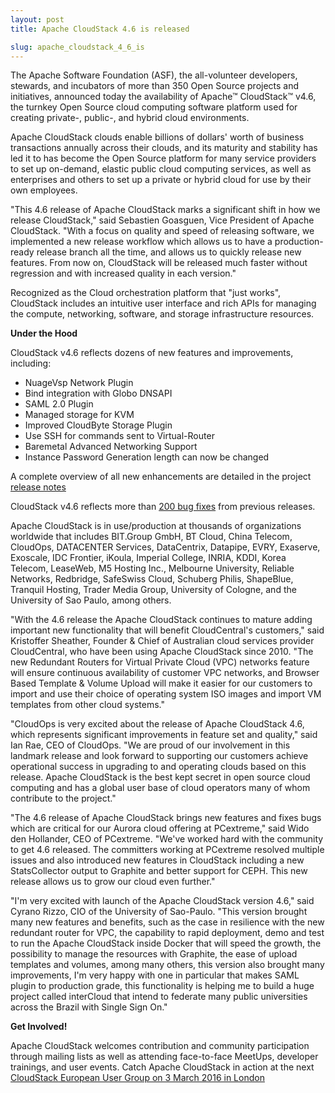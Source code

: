 ```yaml
---
layout: post
title: Apache CloudStack 4.6 is released

slug: apache_cloudstack_4_6_is
---
```

<p>The Apache Software Foundation (ASF), the all-volunteer developers, stewards, and incubators of more than 350 Open Source projects and initiatives, announced today the availability of Apache™ CloudStack™ v4.6, the turnkey Open Source cloud computing software platform used for creating private-, public-, and hybrid cloud environments.</p>
 
<p>Apache CloudStack clouds enable billions of dollars' worth of business transactions annually across their clouds, and its maturity and stability has led it to has become the Open Source platform for many service providers to set up on-demand, elastic public cloud computing services, as well as enterprises and others to set up a private or hybrid cloud for use by their own employees.</p>
 
<p>"This 4.6 release of Apache CloudStack marks a significant shift in how we release CloudStack," said Sebastien Goasguen, Vice President of Apache CloudStack. "With a focus on quality and speed of releasing software, we implemented a new release workflow which allows us to have a production-ready release branch all the time, and allows us to quickly release new features. From now on, CloudStack will be released much faster without regression and with increased quality in each version."</p>
 
<p>Recognized as the Cloud orchestration platform that "just works", CloudStack includes an intuitive user interface and rich APIs for managing the compute, networking, software, and storage infrastructure resources.</p>
 
<b><p>Under the Hood</p></b>
 
<p>CloudStack v4.6 reflects dozens of new features and improvements, including:</p>
 
<ul>
<li>NuageVsp Network Plugin</li>
<li>Bind integration with Globo DNSAPI</li>
<li>SAML 2.0 Plugin</li>
<li>Managed storage for KVM</li>
<li>Improved CloudByte Storage Plugin</li>
<li>Use SSH for commands sent to Virtual-Router</li>
<li>Baremetal Advanced Networking Support</li>
<li>Instance Password Generation length can now be changed</li>
 </ul>

<p>A complete overview of all new enhancements are detailed in the project <a href="http://docs.cloudstack.apache.org/projects/cloudstack-release-notes/en/4.6.0/index.html">release notes</a>
</p>
 
<p>CloudStack v4.6 reflects more than <a href="http://docs.cloudstack.apache.org/projects/cloudstack-release-notes/en/4.6.0/fixed_issues.html">200 bug fixes</a> from previous releases.</p>
 
<p>Apache CloudStack is in use/production at thousands of organizations worldwide that includes BIT.Group GmbH, BT Cloud, China Telecom, CloudOps, DATACENTER Services, DataCentrix, Datapipe, EVRY, Exaserve, Exoscale, IDC Frontier, iKoula, Imperial College, INRIA, KDDI, Korea Telecom, LeaseWeb, M5 Hosting Inc., Melbourne University, Reliable Networks, Redbridge, SafeSwiss Cloud, Schuberg Philis, ShapeBlue, Tranquil Hosting, Trader Media Group, University of Cologne, and the University of Sao Paulo, among others.</p>
 
<p>"With the 4.6 release the Apache CloudStack continues to mature adding important new functionality that will benefit CloudCentral's customers," said Kristoffer Sheather, Founder & Chief of Australian cloud services provider CloudCentral, who have been using Apache CloudStack since 2010. "The new Redundant Routers for Virtual Private Cloud (VPC) networks feature will ensure continuous availability of customer VPC networks, and Browser Based Template & Volume Upload will make it easier for our customers to import and use their choice of operating system ISO images and import VM templates from other cloud systems."</p>
 
<p>"CloudOps is very excited about the release of Apache CloudStack 4.6, which represents significant improvements in feature set and quality," said Ian Rae, CEO of CloudOps. "We are proud of our involvement in this landmark release and look forward to supporting our customers achieve operational success in upgrading to and operating clouds based on this release. Apache
CloudStack is the best kept secret in open source cloud computing and has a global user base of cloud operators many of whom contribute to the project."</p>
 
<p>"The 4.6 release of Apache CloudStack brings new features and fixes bugs which are critical for our Aurora cloud offering at PCextreme," said Wido den Hollander, CEO of PCextreme. "We've worked hard with the community to get 4.6 released. The committers working at PCextreme resolved multiple issues and also introduced new features in CloudStack including a new StatsCollector output to Graphite and better support for CEPH. This new release allows us to grow our cloud even further."</p>
 
<p>"I'm very excited with launch of the Apache CloudStack version 4.6," said Cyrano Rizzo, CIO of the University of Sao-Paulo. "This version brought many new features and benefits, such as the case in resilience with the new redundant router for VPC, the capability to rapid deployment, demo and test to run the Apache CloudStack inside Docker that will speed the growth, the possibility to manage the resources with Graphite, the ease of upload templates and volumes, among many others, this version also brought many improvements, I'm very happy with one in particular that makes SAML plugin to production grade, this functionality is helping me to build a huge project called interCloud that intend to federate many public universities across the Brazil with Single Sign On."</p>
 
<p><b>Get Involved!</b></p>
<p>Apache CloudStack welcomes contribution and community participation through mailing lists as well as attending face-to-face MeetUps, developer trainings, and user events. Catch Apache CloudStack in action at the next <a href="https://www.eventbrite.co.uk/e/cloudstack-european-user-group-tickets-19726408218">CloudStack European User Group on 3 March 2016 in London</a></p>
